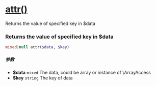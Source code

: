 [attr()](http://twinh.github.com/widget/api/attr)
=================================================

Returns the value of specified key in $data

### Returns the value of specified key in $data
```php
mixed|null attr($data, $key)
```

##### 参数
* **$data** `mixed` The data, could be array or instance of \ArrayAccess
* **$key** `string` The key of data

